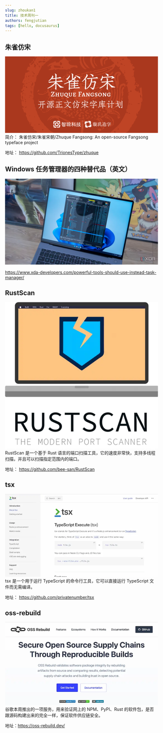```yaml
---
slug: zhoukan1
title: 技术周刊一
authors: fengjutian
tags: [hello, docusaurus]
---
```

## 朱雀仿宋
![alt text](./static/imgs/zhuque.png)
简介：
朱雀仿宋/朱雀宋朝/Zhuque Fangsong: An open-source Fangsong typeface project

地址：
https://github.com/TrionesType/zhuque


## Windows 任务管理器的四种替代品（英文）
![alt text](./static/imgs/windows.png)

https://www.xda-developers.com/powerful-tools-should-use-instead-task-manager/

## RustScan
![alt text](./static/imgs/rustscan.png)
RustScan 是一个基于 Rust 语言的端口扫描工具，它的速度非常快，支持多线程扫描，并且可以扫描指定范围内的端口。

地址：
https://github.com/bee-san/RustScan

## tsx
![alt text](./static//imgs/tsx.png)
tsx 是一个用于运行 TypeScript 的命令行工具，它可以直接运行 TypeScript 文件而无需编译。

地址：
https://github.com/privatenumber/tsx

## oss-rebuild
![alt text](./static/imgs/image.png)
谷歌本周推出的一项服务，用来验证网上的 NPM、PyPI、Rust 的软件包，是否跟源码构建出来的完全一样，保证软件供应链安全。

地址：https://oss-rebuild.dev/

